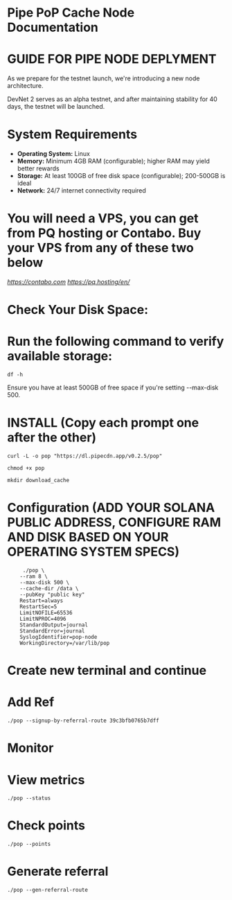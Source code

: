 # Pipe PoP Cache Node Documentation


# GUIDE FOR PIPE NODE DEPLYMENT

As we prepare for the testnet launch, we're introducing a new node architecture. 

DevNet 2 serves as an alpha testnet, and after maintaining stability for 40 days, the testnet will be launched.

# System Requirements 

- **Operating System:** Linux  
- **Memory:** Minimum 4GB RAM (configurable); higher RAM may yield better rewards  
- **Storage:** At least 100GB of free disk space (configurable); 200-500GB is ideal  
- **Network:** 24/7 internet connectivity required

# You will need a VPS, you can get from PQ hosting or Contabo. Buy your VPS from any of these two below
*https://contabo.com*
*https://pq.hosting/en/*


# Check Your Disk Space:

# Run the following command to verify available storage:

	df -h

Ensure you have at least 500GB of free space if you're setting --max-disk 500.
		

# INSTALL (Copy each prompt one after the other)


	curl -L -o pop "https://dl.pipecdn.app/v0.2.5/pop"

	chmod +x pop

	mkdir download_cache




# Configuration (ADD YOUR SOLANA PUBLIC ADDRESS, CONFIGURE RAM AND DISK BASED ON YOUR OPERATING SYSTEM SPECS)

	     ./pop \
  		--ram 8 \
  		--max-disk 500 \
		--cache-dir /data \
 		--pubKey "public key"
   		Restart=always
		RestartSec=5
		LimitNOFILE=65536
		LimitNPROC=4096
		StandardOutput=journal
		StandardError=journal
		SyslogIdentifier=pop-node
		WorkingDirectory=/var/lib/pop
	

# Create new terminal and continue


# Add Ref

	./pop --signup-by-referral-route 39c3bfb0765b7dff

# Monitor

# View metrics

	./pop --status

# Check points

	./pop --points

# Generate referral

	./pop --gen-referral-route
